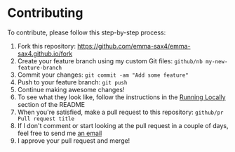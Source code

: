 # Contributing

To contribute, please follow this step-by-step process:
1. Fork this repository: https://github.com/emma-sax4/emma-sax4.github.io/fork
2. Create your feature branch using my custom Git files: `github/nb my-new-feature-branch`
3. Commit your changes: `git commit -am "Add some feature"`
4. Push to your feature branch: `git push`
5. Continue making awesome changes!
6. To see what they look like, follow the instructions in the [Running Locally](https://github.com/emma-sax4/emma-sax4.github.io/blob/master/README.md#running-locally) section of the README
7. When you're satisfied, make a pull request to this repository: `github/pr Pull request title`
8. If I don't comment or start looking at the pull request in a couple of days, feel free to send me [an email](mailto:emma.sax4@gmail.com)
9. I approve your pull request and merge!

